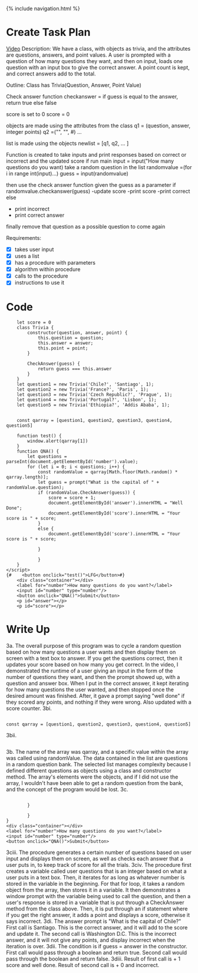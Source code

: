{% include navigation.html %}

# Create Task Plan
[Video](https://www.loom.com/share/0fc21c7726b5472e9825737f7c61e5ec)
Description:
We have a class, with objects as trivia, and the attributes are questions, answers, and point values. A user is prompted with a question of how many questions they want, and then on input, loads one question with an input box to give the correct answer. A point count is kept, and correct answers add to the total. 

Outline:
Class has Trivia(Question, Answer, Point Value)

Check answer function
checkanswer =
if guess is equal to the answer, 
return true 
else false

score is set to 0
score = 0

objects are made using the attributes from the class
q1 = (question, answer, integer points)
q2 =("", "", #)
...

list is made using the objects
newlist = [q1, q2, ... ]

Function is created to take inputs and print responses based on correct or incorrect and the updated score
if run main
input = input("How many questions do you want)
take a random question in the list 
randomvalue =(for i in range int(input)...)
guess = input(randomvalue)

then use the check answer function given the guess as a parameter
if randomvalue.checkanswer(guess)
-update score
-print score
-print correct
else 
- print incorrect 
- print correct answer

finally remove that question as a possible question to come again



Requirements:
- [x] takes user input
- [x] uses a list
- [x] has a procedure with parameters
- [x] algorithm within procedure
- [x] calls to the procedure
- [x] instructions to use it  

# Code
```<script>
    let score = 0
    class Trivia {
        constructor(question, answer, point) {
            this.question = question;
            this.answer = answer;
            this.point = point;
        }

        CheckAnswer(guess) {
            return guess === this.answer
        }
    }
    let question1 = new Trivia('Chile?', 'Santiago', 1);
    let question2 = new Trivia('France?', 'Paris', 1);
    let question3 = new Trivia('Czech Republic?', 'Prague', 1);
    let question4 = new Trivia('Portugal?', 'Lisbon', 1);
    let question5 = new Trivia('Ethiopia?', 'Addis Ababa', 1);


    const qarray = [question1, question2, question3, question4, question5]

    function test() {
        window.alert(qarray[1])
    }
    function QNA() {
        let questions = parseInt(document.getElementById('number').value);
        for (let i = 0; i < questions; i++) {
            const randomValue = qarray[Math.floor(Math.random() * qarray.length)];
            let guess = prompt("What is the capital of " + randomValue.question);
            if (randomValue.CheckAnswer(guess)) {
                score = score + 1;
                document.getElementById('answer').innerHTML = "Well Done";
                document.getElementById('score').innerHTML = "Your score is " + score;
            }
            else {
                document.getElementById('score').innerHTML = "Your score is " + score;

            }

            }
    }
</script>
{#    <button onclick="test()">LFG</button>#}
    <div class="container"></div>
    <label for="number">How many questions do you want?</label>
    <input id="number" type="number"/>
    <button onclick="QNA()">Submit</button>
    <p id="answer"></p>
    <p id="score"></p>
```
# Write Up  
3a. The overall purpose of this program was to cycle a random question based on how many questions a user wants and then display them on screen with a text box to answer. If you get the questions correct, then it updates your score based on how many you get correct. In the video, I demonstrated the runtime of a user giving an input in the form of the number of questions they want, and then the prompt showed up, with a question and answer box. When I put in the correct answer, it kept iterating for how many questions the user wanted, and then stopped once the desired amount was finished. After, it gave a prompt saying "well done" if they scored any points, and nothing if they were wrong. Also updated with a score counter.
3bi. 
``` let question1 = new Trivia('Chile?', 'Santiago', 1); let question2 = new Trivia('France?', 'Paris', 1); let question3 = new Trivia('Czech Republic?', 'Prague', 1); let question4 = new Trivia('Portugal?', 'Lisbon', 1); let question5 = new Trivia('Ethiopia?', 'Addis Ababa', 1);

const qarray = [question1, question2, question3, question4, question5] 
``` 

3bii. 
``` for (let i = 0; i < questions; i++) { const randomValue = qarray[Math.floor(Math.random() * qarray.length)]; let guess = prompt("What is the capital of " + randomValue.question);
```
3b. The name of the array was qarray, and a specific value within the array was called using randomValue. The data contained in the list are questions in a random question bank. The selected list manages complexity because I defined different questions as objects using a class and constructor method. The array's elements were the objects, and if I did not use the array, I wouldn't have been able to get a random question from the bank, and the concept of the program would be lost.
3c.
```function QNA() { let questions = parseInt(document.getElementById('number').value); for (let i = 0; i < questions; i++) { const randomValue = qarray[Math.floor(Math.random() * qarray.length)]; let guess = prompt("What is the capital of " + randomValue.question); if (randomValue.CheckAnswer(guess)) { score = score + 1; document.getElementById('answer').innerHTML = "Well Done"; document.getElementById('score').innerHTML = "Your score is " + score; } else { document.getElementById('score').innerHTML = "Your score is " + score;

        }

        }
}
<div class="container"></div>
<label for="number">How many questions do you want?</label>
<input id="number" type="number"/>
<button onclick="QNA()">Submit</button>
```
3ciii. The procedure generates a certain number of questions based on user input and displays them on screen, as well as checks each answer that a user puts in, to keep track of score for all the trials. 3civ. The procedure first creates a variable called user questions that is an integer based on what a user puts in a text box. Then, it iterates for as long as whatever number is stored in the variable in the beginning. For that for loop, it takes a random object from the array, then stores it in a variable. It then demonstrates a window prompt with the variable being used to call the question, and then a user's response is stored in a variable that is put through a CheckAnswer method from the class above. Then, it is put through an if statement where if you get the right answer, it adds a point and displays a score, otherwise it says incorrect. 3di. The answer prompt is "What is the capital of Chile?" First call is Santiago. This is the correct answer, and it will add to the score and update it. The second call is Washington D.C. This is the incorrect answer, and it will not give any points, and display incorrect when the iteration is over. 3dii. The condition is if guess = answer in the constructor. First call would pass through a boolean and return true. Second call would pass through the boolean and return false. 
3diii. Result of first call is + 1 score and well done. Result of second call is + 0 and incorrect.
